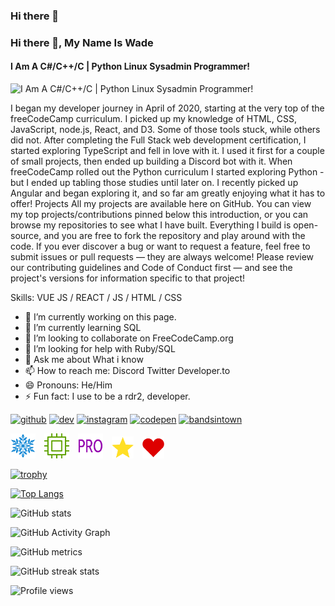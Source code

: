 ### Hi there 👋

<!--
**wade0001/wade0001** is a ✨ _special_ ✨ repository because its `README.md` (this file) appears on your GitHub profile.
Here are some ideas to get you started:
- 🔭 I’m currently working on ...
- 🌱 I’m currently learning ...
- 👯 I’m looking to collaborate on ...
- 🤔 I’m looking for help with ...
- 💬 Ask me about ...
- 📫 How to reach me: ...
- 😄 Pronouns: ...
- ⚡ Fun fact: ...
-->
### Hi there 👋, My Name Is Wade
#### I Am A C#/C++/C | Python Linux Sysadmin Programmer!
![I Am A C#/C++/C | Python Linux Sysadmin Programmer!](https://previews.123rf.com/images/karpenkoilia/karpenkoilia1806/karpenkoilia180600011/102988806-vector-line-web-concept-for-programming-linear-web-banner-for-coding-.jpg)

I began my developer journey in April of 2020, starting at the very top of the freeCodeCamp curriculum. I picked up my knowledge of HTML, CSS, JavaScript, node.js, React, and D3. Some of those tools stuck, while others did not. After completing the Full Stack web development certification, I started exploring TypeScript and fell in love with it. I used it first for a couple of small projects, then ended up building a Discord bot with it. When freeCodeCamp rolled out the Python curriculum I started exploring Python - but I ended up tabling those studies until later on. I recently picked up Angular and began exploring it, and so far am greatly enjoying what it has to offer!
                                                   Projects
All my projects are available here on GitHub. You can view my top projects/contributions pinned below this introduction, or you can browse my repositories to see what I have built. Everything I build is open-source, and you are free to fork the repository and play around with the code. If you ever discover a bug or want to request a feature, feel free to submit issues or pull requests — they are always welcome! Please review our contributing guidelines and Code of Conduct first — and see the project's versions for information specific to that project!

Skills: VUE JS / REACT / JS / HTML / CSS

- 🔭 I’m currently working on this page. 
- 🌱 I’m currently learning SQL 
- 👯 I’m looking to collaborate on FreeCodeCamp.org 
- 🤔 I’m looking for help with Ruby/SQL 
- 💬 Ask me about What i know 
- 📫 How to reach me: Discord Twitter Developer.to 
- 😄 Pronouns: He/Him 
- ⚡ Fun fact: I use to be a rdr2, developer. 


[<img src='https://cdn.jsdelivr.net/npm/simple-icons@3.0.1/icons/github.svg' alt='github' height='40'>](https://github.com/wade0001)  [<img src='https://cdn.jsdelivr.net/npm/simple-icons@3.0.1/icons/dev-dot-to.svg' alt='dev' height='40'>](https://dev.to/wade0001)  [<img src='https://cdn.jsdelivr.net/npm/simple-icons@3.0.1/icons/instagram.svg' alt='instagram' height='40'>](https://www.instagram.com/wade02/)  [<img src='https://cdn.jsdelivr.net/npm/simple-icons@3.0.1/icons/codepen.svg' alt='codepen' height='40'>](https://codepen.io/wade892)  [<img src='https://cdn.jsdelivr.net/npm/simple-icons@3.0.1/icons/bandsintown.svg' alt='bandsintown' height='40'>](discord.com)  

<a href='https://archiveprogram.github.com/'><img src='https://raw.githubusercontent.com/acervenky/animated-github-badges/master/assets/acbadge.gif' width='40' height='40'></a> <a href='https://docs.github.com/en/developers'><img src='https://raw.githubusercontent.com/acervenky/animated-github-badges/master/assets/devbadge.gif' width='40' height='40'></a> <a href='https://github.com/pricing'><img src='https://raw.githubusercontent.com/acervenky/animated-github-badges/master/assets/pro.gif' width='40' height='40'></a> <a href='https://stars.github.com/'><img src='https://raw.githubusercontent.com/acervenky/animated-github-badges/master/assets/starbadge.gif' width='35' height='35'></a> <a href='https://docs.github.com/en/github/supporting-the-open-source-community-with-github-sponsors'><img src='https://raw.githubusercontent.com/acervenky/animated-github-badges/master/assets/sponsorbadge.gif' width='35' height='35'></a> 

[![trophy](https://github-profile-trophy.vercel.app/?username=wade0001)](https://github.com/ryo-ma/github-profile-trophy)

[![Top Langs](https://github-readme-stats.vercel.app/api/top-langs/?username=wade0001)](https://github.com/anuraghazra/github-readme-stats)

![GitHub stats](https://github-readme-stats.vercel.app/api?username=wade0001&show_icons=true)  

![GitHub Activity Graph](https://activity-graph.herokuapp.com/graph?username=wade0001)  

![GitHub metrics](https://metrics.lecoq.io/wade0001)  

![GitHub streak stats](https://github-readme-streak-stats.herokuapp.com/?user=wade0001)  

![Profile views](https://gpvc.arturio.dev/wade0001)  
